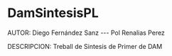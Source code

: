 # DamSintesisPL

AUTOR: Diego Fernández Sanz --- Pol Renalias Perez
  
DESCRIPCION:
  Treball de Sintesis de Primer de DAM


